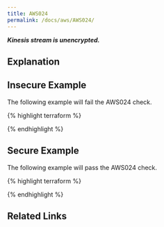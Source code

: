 ```yaml
---
title: AWS024
permalink: /docs/aws/AWS024/
---
```


***Kinesis stream is unencrypted.***

## Explanation





## Insecure Example

The following example will fail the AWS024 check.

{% highlight terraform %}



{% endhighlight %}

## Secure Example

The following example will pass the AWS024 check.

{% highlight terraform %}



{% endhighlight %}

## Related Links


